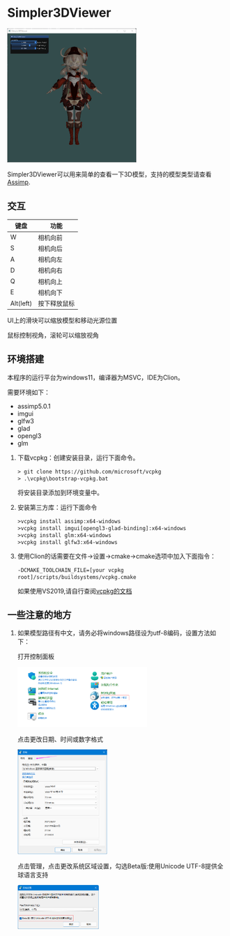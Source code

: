 # Simpler3DViewer

<img src="img/demo.png" alt="demo" style="zoom:30%;" class="center" />

Simpler3DViewer可以用来简单的查看一下3D模型，支持的模型类型请查看[Assimp](https://github.com/assimp/assimp).

##  交互

| 键盘 | 功能 |
| ---- | ---- |
| W    | 相机向前 |
| S    | 相机向后 |
| A    | 相机向左 |
| D    | 相机向右 |
| Q    | 相机向上 |
| E    | 相机向下 |
| Alt(left)  | 按下释放鼠标 |

UI上的滑块可以缩放模型和移动光源位置

鼠标控制视角，滚轮可以缩放视角

##  环境搭建

本程序的运行平台为windows11，编译器为MSVC，IDE为Clion。

需要环境如下：

* assimp5.0.1
* imgui
* glfw3
* glad
* opengl3
* glm

1. 下载vcpkg：创建安装目录，运行下面命令。

   ``` shell
   > git clone https://github.com/microsoft/vcpkg
   > .\vcpkg\bootstrap-vcpkg.bat
   ```

   将安装目录添加到环境变量中。

2. 安装第三方库：运行下面命令

   ```shell
   >vcpkg install assimp:x64-windows
   >vcpkg install imgui[opengl3-glad-binding]:x64-windows
   >vcpkg install glm:x64-windows
   >vcpkg install glfw3:x64-windows
   ```

3. 使用Clion的话需要在文件->设置->cmake->cmake选项中加入下面指令：

   ```
   -DCMAKE_TOOLCHAIN_FILE=[your vcpkg root]/scripts/buildsystems/vcpkg.cmake
   ```

   如果使用VS2019,请自行查阅[vcpkg的文档](https://github.com/microsoft/vcpkg#quick-start-windows)

##  一些注意的地方

1. 如果模型路径有中文，请务必将windows路径设为utf-8编码，设置方法如下：

   打开控制面板

   <img src="img/image-20210822215324406.png" alt="image-20210822215324406" style="zoom:33%;" class="center" />

   点击更改日期、时间或数字格式
   
   <img src="img/image-20210822215445945.png" alt="image-20210822215445945" style="zoom:33%;" class="center" />

   点击管理，点击更改系统区域设置，勾选Beta版:使用Unicode UTF-8提供全球语言支持
   
   <img src="img/image-20210822215629434.png" alt="image-20210822215629434" style="zoom:33%;" class="center" />

